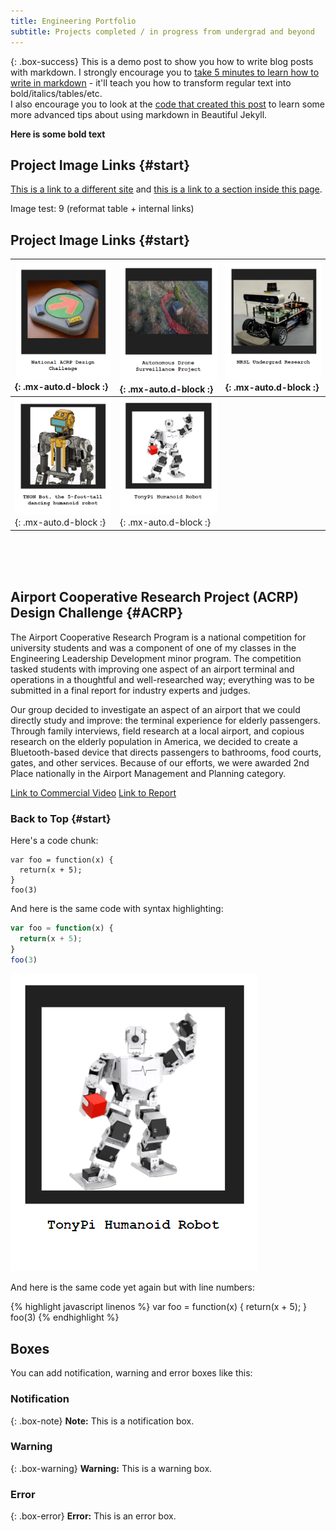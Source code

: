 ```yaml
---
title: Engineering Portfolio
subtitle: Projects completed / in progress from undergrad and beyond
---
```


{: .box-success}
This is a demo post to show you how to write blog posts with markdown.  I strongly encourage you to [take 5 minutes to learn how to write in markdown](https://markdowntutorial.com/) - it'll teach you how to transform regular text into bold/italics/tables/etc.<br/>I also encourage you to look at the [code that created this post](https://raw.githubusercontent.com/daattali/beautiful-jekyll/master/_posts/2020-02-28-sample-markdown.md) to learn some more advanced tips about using markdown in Beautiful Jekyll.

**Here is some bold text**

## Project Image Links {#start}

[This is a link to a different site](https://deanattali.com/) and [this is a link to a section inside this page](#local-urls).

Image test: 9 (reformat table + internal links)
## Project Image Links {#start}

| [![ACRP](/assets/png/acrp_link.png)](#ACRP){: .mx-auto.d-block :} | ![AstaZero](/assets/png/astazero_link.png){: .mx-auto.d-block :} | ![NRSL](/assets/png/nrsl_link.png){: .mx-auto.d-block :} |
| :------ |:--- | :--- |
| ![THON](/assets/png/thon_bot_link2.png){: .mx-auto.d-block :} | [![TonyPi](/assets/png/tonypi_link.png)](https://www.wikipedia.org/){: .mx-auto.d-block :} |

</br>
</br>
</br>

## Airport Cooperative Research Project (ACRP) Design Challenge {#ACRP}
The Airport Cooperative Research Program is a national competition for university students and was a component of one of my classes in the Engineering Leadership Development minor program. The competition tasked students with improving one aspect of an airport terminal and operations in a thoughtful and well-researched way; everything was to be submitted in a final report for industry experts and judges.  

Our group decided to investigate an aspect of an airport that we could directly study and improve: the terminal experience for elderly passengers. Through family interviews, field research at a local airport, and copious research on the elderly population in America, we decided to create a Bluetooth-based device that directs passengers to bathrooms, food courts, gates, and other services. Because of our efforts, we were awarded 2nd Place nationally in the Airport Management and Planning category.

[Link to Commercial Video](https://www.youtube.com/watch?v=CzLzuzDaduI)
[Link to Report](https://williamkraus.files.wordpress.com/2021/10/l.e.n.d.-acrp-challenge-report.pdf)
### Back to Top {#start}



Here's a code chunk:

~~~
var foo = function(x) {
  return(x + 5);
}
foo(3)
~~~

And here is the same code with syntax highlighting:

```javascript
var foo = function(x) {
  return(x + 5);
}
foo(3)
```
[![TonyPi](https://github.com/willkraus9/willkraus9.github.io/blob/master/assets/png/tonypi_link.png)](https://www.wikipedia.org/)


And here is the same code yet again but with line numbers:

{% highlight javascript linenos %}
var foo = function(x) {
  return(x + 5);
}
foo(3)
{% endhighlight %}

## Boxes
You can add notification, warning and error boxes like this:

### Notification

{: .box-note}
**Note:** This is a notification box.

### Warning

{: .box-warning}
**Warning:** This is a warning box.

### Error

{: .box-error}
**Error:** This is an error box.

